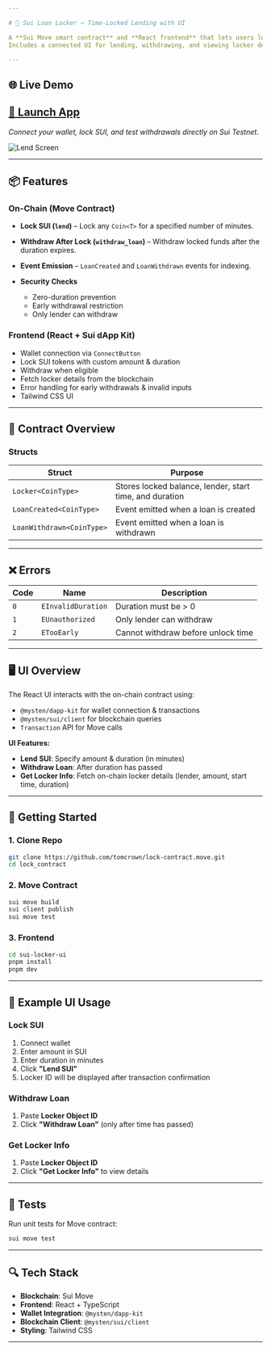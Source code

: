 ```yaml
---

# 🔐 Sui Loan Locker – Time-Locked Lending with UI

A **Sui Move smart contract** and **React frontend** that lets users lock SUI tokens for a fixed time period and withdraw them only after the duration ends.
Includes a connected UI for lending, withdrawing, and viewing locker details.

---
```


## 🌐 Live Demo

## **[🚀 Launch App](https://lock-contract.vercel.app/)**

*Connect your wallet, lock SUI, and test withdrawals directly on Sui Testnet.*

![Lend Screen](C:\Users\adeye\Documents\lock_contract\Screenshot.png)

---

## 📦 Features

### **On-Chain (Move Contract)**

* **Lock SUI (`lend`)** – Lock any `Coin<T>` for a specified number of minutes.
* **Withdraw After Lock (`withdraw_loan`)** – Withdraw locked funds after the duration expires.
* **Event Emission** – `LoanCreated` and `LoanWithdrawn` events for indexing.
* **Security Checks**

  * Zero-duration prevention
  * Early withdrawal restriction
  * Only lender can withdraw

### **Frontend (React + Sui dApp Kit)**

* Wallet connection via `ConnectButton`
* Lock SUI tokens with custom amount & duration
* Withdraw when eligible
* Fetch locker details from the blockchain
* Error handling for early withdrawals & invalid inputs
* Tailwind CSS UI

---

## 🧠 Contract Overview

### **Structs**

| Struct                    | Purpose                                                 |
| ------------------------- | ------------------------------------------------------- |
| `Locker<CoinType>`        | Stores locked balance, lender, start time, and duration |
| `LoanCreated<CoinType>`   | Event emitted when a loan is created                    |
| `LoanWithdrawn<CoinType>` | Event emitted when a loan is withdrawn                  |

---

## ❌ Errors

| Code | Name               | Description                        |
| ---- | ------------------ | ---------------------------------- |
| `0`  | `EInvalidDuration` | Duration must be > 0               |
| `1`  | `EUnauthorized`    | Only lender can withdraw           |
| `2`  | `ETooEarly`        | Cannot withdraw before unlock time |

---

## 🖥 UI Overview

The React UI interacts with the on-chain contract using:

* `@mysten/dapp-kit` for wallet connection & transactions
* `@mysten/sui/client` for blockchain queries
* `Transaction` API for Move calls

**UI Features:**

* **Lend SUI**: Specify amount & duration (in minutes)
* **Withdraw Loan**: After duration has passed
* **Get Locker Info**: Fetch on-chain locker details (lender, amount, start time, duration)

---

## 🚀 Getting Started

### **1. Clone Repo**

```bash
git clone https://github.com/tomcrown/lock-contract.move.git
cd lock_contract
```

### **2. Move Contract**

```bash
sui move build
sui client publish
sui move test
```

### **3. Frontend**

```bash
cd sui-locker-ui
pnpm install
pnpm dev
```

---

## 📜 Example UI Usage

### **Lock SUI**

1. Connect wallet
2. Enter amount in SUI
3. Enter duration in minutes
4. Click **"Lend SUI"**
5. Locker ID will be displayed after transaction confirmation

### **Withdraw Loan**

1. Paste **Locker Object ID**
2. Click **"Withdraw Loan"** (only after time has passed)

### **Get Locker Info**

1. Paste **Locker Object ID**
2. Click **"Get Locker Info"** to view details


---

## 🧪 Tests

Run unit tests for Move contract:

```bash
sui move test
```

---

## 🔍 Tech Stack

* **Blockchain**: Sui Move
* **Frontend**: React + TypeScript
* **Wallet Integration**: `@mysten/dapp-kit`
* **Blockchain Client**: `@mysten/sui/client`
* **Styling**: Tailwind CSS

---
